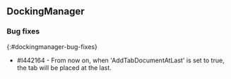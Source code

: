 ## DockingManager   

### Bug fixes
{:#dockingmanager-bug-fixes}

* \#I442164 - From now on, when 'AddTabDocumentAtLast' is set to true, the tab will be placed at the last.